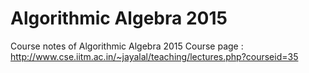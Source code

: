 # Algorithmic Algebra 2015
Course notes of Algorithmic Algebra 2015
Course page : http://www.cse.iitm.ac.in/~jayalal/teaching/lectures.php?courseid=35

